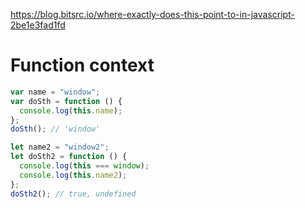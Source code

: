 
https://blog.bitsrc.io/where-exactly-does-this-point-to-in-javascript-2be1e3fad1fd

# Function context

```javascript
var name = "window";
var doSth = function () {
  console.log(this.name);
};
doSth(); // 'window'
```

```javascript
let name2 = "window2";
let doSth2 = function () {
  console.log(this === window);
  console.log(this.name2);
};
doSth2(); // true, undefined
```

